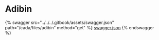 # Adibin

{% swagger src="../../../.gitbook/assets/swagger.json" path="/cada/files/adibin" method="get" %}
[swagger.json](../../../.gitbook/assets/swagger.json)
{% endswagger %}
